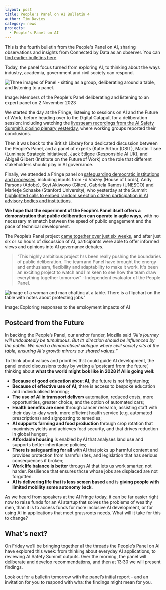 ```yaml
---
layout: post
title: People's Panel on AI Bulletin 4
author: Tim Davies
category: news
projects:
  - People's Panel on AI
---
```


This is the fourth bulletin from the People's Panel on AI, sharing observations and insights from Connected by Data as an observer. You can [find earlier bulletins here](http://connectedbydata.org/projects/2023-peoples-panel-on-ai). 

Today, the panel focus turned from exploring AI, to thinking about the ways industry, academia, government and civil society can respond.

<!--more-->

![Three images of Panel - sitting as a group, deliberating around a table, and listening to a panel.]({{site.baseurl}}/assets/blog/2023-11-02-panel.png)

Image: Members of the People's Panel deliberating and listening to an expert panel on 2 November 2023

We started the day at the Fringe, listening to sessions on AI and the Future of Work, before heading over to the Digital Catapult for a deliberation session: including watching the [livestream recordings from the AI Safety Summit’s closing plenary yesterday](https://www.youtube.com/watch?v=TMch0STIUGs), where working groups reported their conclusions.  

Then it was back to the British Library for a dedicated discussion between the People’s Panel, and a panel of experts (Katie Arthur (DSIT), Martin Tisne (Luminate Strategic Initiatives), Jack Stilgoe (Responsible AI UK), and Abigail Gilbert (Institute on the Future of Work) on the role that different stakeholders should play in AI governance.

Finally, we attended a Fringe panel on [safeguarding democratic institutions and processes](https://aifringe.org/events/digging-deeper-work-safety-law-and-democracy#details), including inputs from Ed Vaizey (House of Lords), Andy Parsons (Adobe), Seyi Akiwowo (Glitch), Gabriela Ramos (UNESCO) and Marietje Schaake (Stanford University), who yesterday at the Summit [highlighted calls to embed random selection citizen participation in AI advisory bodies and institutions](https://www.youtube.com/watch?v=TMch0STIUGs&t=1353s).

**We hope that the experiment of the People’s Panel itself offers a demonstration that public deliberation can operate in agile ways**, with no necessary mismatch between the speed of public engagement and the pace of technical development.

The People’s Panel project [came together over just six weeks](http://connectedbydata.org/blog/2023/10/21/peoples-panel-update), and after just six or so hours of discussion of AI, participants were able to offer informed views and opinions into AI governance debates. 

> “This highly ambitious project has been really pushing the boundaries of public deliberation. The team and Panel have brought the energy and enthusiasm, flexibility and adaptability to make it work. It's been an exciting project to watch and I'm keen to see how the team draw everything together tomorrow" - Independent evaluator of the People Panel.

![Image of a woman and man chatting at a table.  There is a flipchart on the table with notes about protecting jobs."]({{site.baseurl}}/assets/blog/2023-11-02-panel2.png)

Image: Exploring responses to the employment impacts of AI

## Postcard from the Future

In backing the People’s Panel, our anchor funder, Mozilla said _“AI's journey will undoubtedly be tumultuous. But its direction should be influenced by the public. We need a democratised dialogue where civil society sits at the table, ensuring AI's growth mirrors our shared values.”_

To think about values and priorities that could guide AI development, the panel ended discussions today by writing a ‘postcard from the future’, thinking about **what the world might look like in 2028 if AI is going well:**

* **Because of good education about AI**, the future is not frightening;
* **Because of effective use of AI**, there is access to bespoke education and individualised learning;
* **The use of AI in transport delivers** automation, reduced costs, more opportunities, greater choice, and the option of automated cars;
* **Health benefits are seen** through cancer research, assisting staff with their day-to-day work, more efficient health service (e.g. automated prescriptions) and signposting to remedies;
* **AI supports farming and food production** through crop rotation that maximises yields and achieves food security, and that drives reduction in global hunger;
* **Affordable housing** is enabled by AI that analyses land use and supports better inheritance policies;
* **There is safeguarding for all** with AI that picks up harmful content and provides protection from harmful sites, and legislation that has serious consequences if broken;
* **Work life balance is better** through AI that lets us work smarter, not harder. Resilience that ensures those whose jobs are displaced are not forgotten.
* **AI is delivering life that is less screen based** and is **giving people with limited mobility some autonomy back**. 

As we heard from speakers at the AI Fringe today, it can be far easier right now to raise funds for an AI startup that solves the problems of wealthy men, than it is to access funds for more inclusive AI development, or for using AI in applications that meet grassroots needs. What will it take for this to change? 

## What's next?

On Friday we’ll be bringing together all the threads the People’s Panel on AI have explored this week: from thinking about everyday AI applications, to reviewing AI Safety Summit outputs. Over the morning, the panel will deliberate and develop recommendations, and then at 13:30 we will present findings. 

Look out for a bulletin tomorrow with the panel’s initial report - and an invitation for you to respond with what the findings might mean for you.